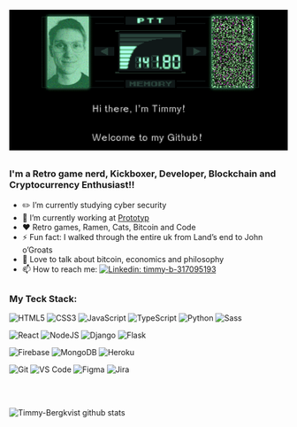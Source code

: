 

![Hi there, I'm Timmy](https://github.com/Timmy-Bergkvist/Timmy-Bergkvist/blob/master/mgsgif.gif)


##

### I'm a Retro game nerd, Kickboxer, Developer, Blockchain and Cryptocurrency Enthusiast!!

- ✏️ I’m currently studying cyber security
- 🔭 I’m currently working at <a href="https://www.prototyp.se/en">Prototyp </a>
- ❤️ Retro games, Ramen, Cats, Bitcoin and Code
- ⚡ Fun fact: I walked through the entire uk from Land’s end to John o’Groats
- 💬 Love to talk about bitcoin, economics and philosophy
- 📫 How to reach me: [![Linkedin: timmy-b-317095193](https://img.shields.io/badge/-Timmy%20Bergkvist-blue?style=plastic&logo=Linkedin&logoColor=white&link=https://www.linkedin.com/in/timmy-b-317095193/)](https://www.linkedin.com/in/timmy-b-317095193/)
##

### My Teck Stack:

![HTML5](https://img.shields.io/badge/-HTML5-%23E44D27?style=flat&logo=html5&logoColor=ffffff)
![CSS3](https://img.shields.io/badge/-CSS3-%231572B6?style=flat&logo=css3)
![JavaScript](https://img.shields.io/badge/-JavaScript-%23F7DF1C?style=flat&logo=javascript&logoColor=000000&labelColor=%23F7DF1C&color=%23FFCE5A)
![TypeScript](https://img.shields.io/badge/-TypeScript-007ACC?style=flat&logo=typescript&logoColor=white)
![Python](https://img.shields.io/badge/python-3670A0?style=flat&logo=python&logoColor=ffdd54)
![Sass](https://img.shields.io/badge/Sass-%23CC6699?style=flat&logo=sass&logoColor=ffffff)

![React](https://img.shields.io/badge/React-%23282C34?style=flat&logo=react)
![NodeJS](https://img.shields.io/badge/node.js-6DA55F?style=flat&logo=node.js&logoColor=white)
![Django](https://img.shields.io/badge/django-%23092E20.svg?style=flat&logo=django&logoColor=white)
![Flask](https://img.shields.io/badge/flask-%23000.svg?style=flat&logo=flask&logoColor=white)

![Firebase](https://img.shields.io/badge/firebase-%23039BE5.svg?style=flat&logo=firebase)
![MongoDB](https://img.shields.io/badge/MongoDB-%234ea94b.svg?style=flat&logo=mongodb&logoColor=white)
![Heroku](https://img.shields.io/badge/heroku-%23430098.svg?style=flat&logo=heroku&logoColor=white)

![Git](https://img.shields.io/badge/-Git-%23F05032?style=flat&logo=git&logoColor=%23ffffff)
![VS Code](https://img.shields.io/badge/-VSCode-%23007ACC?style=flat&logo=visual-studio-code)
![Figma](https://img.shields.io/badge/figma-%23F24E1E.svg?style=flat&logo=figma&logoColor=white)
![Jira](https://img.shields.io/badge/jira-%230A0FFF.svg?style=flat&logo=jira&logoColor=white)


##

<br />

![Timmy-Bergkvist github stats](https://github-readme-stats.vercel.app/api?username=Timmy-Bergkvist&theme=gruvbox&show_icons=true&count_private=true&hide_border=true)

<br />

